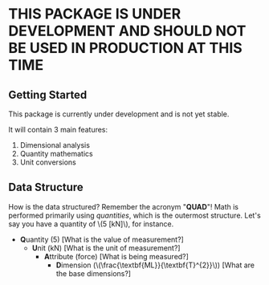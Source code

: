 # THIS PACKAGE IS UNDER DEVELOPMENT AND SHOULD NOT BE USED IN PRODUCTION AT THIS TIME

## Getting Started

This package is currently under development and is not yet stable.

It will contain 3 main features:

1. Dimensional analysis
1. Quantity mathematics
1. Unit conversions

## Data Structure

How is the data structured? Remember the acronym "**QUAD**"! Math is performed primarily using *quantities*, which is the outermost structure. Let's say you have a quantity of \\\(5 [kN]\\\), for instance.

- **Q**uantity (5) [What is the value of measurement?]
    - **U**nit (kN) [What is the unit of measurement?]
        - **A**ttribute (force) [What is being measured?]
            - **D**imension (\\\(\frac{\textbf{ML}}{\textbf{T}^{2}}\\\)) [What are the base dimensions?]